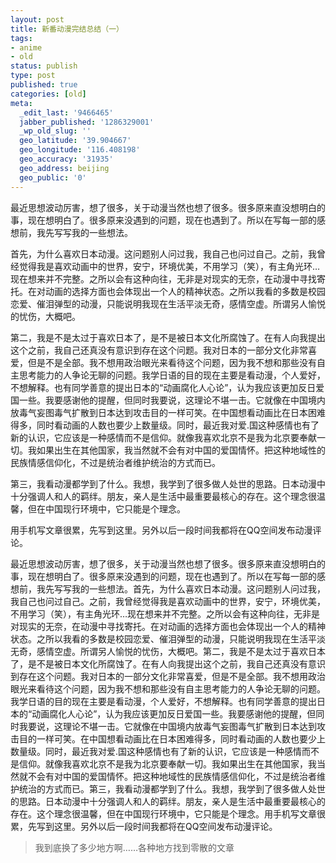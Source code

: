 ```yaml
---
layout: post
title: 新番动漫完结总结（一）
tags:
- anime
- old
status: publish
type: post
published: true
categories: [old]
meta:
  _edit_last: '9466465'
  jabber_published: '1286329001'
  _wp_old_slug: ''
  geo_latitude: '39.904667'
  geo_longitude: '116.408198'
  geo_accuracy: '31935'
  geo_address: beijing
  geo_public: '0'
---
```

最近思想波动厉害，想了很多，关于动漫当然也想了很多。很多原来直没想明白的事，现在想明白了。很多原来没遇到的问题，现在也遇到了。所以在写每一部的感想前，我先写写我的一些想法。

首先，为什么喜欢日本动漫。这问题别人问过我，我自己也问过自己。之前，我曾经觉得我是喜欢动画中的世界，安宁，环境优美，不用学习（笑），有主角光环…现在想来并不完整。之所以会有这种向往，无非是对现实的无奈，在动漫中寻找寄托。在对动画的选择方面也会体现出一个人的精神状态。之所以我看的多数是校园恋爱、催泪弹型的动漫，只能说明我现在生活平淡无奇，感情空虚。所谓另人愉悦的忧伤，大概吧。

第二，我是不是太过于喜欢日本了，是不是被日本文化所腐蚀了。在有人向我提出这个之前，我自己还真没有意识到存在这个问题。我对日本的一部分文化非常喜爱，但是不是全部。我不想用政治眼光来看待这个问题，因为我不想和那些没有自主思考能力的人争论无聊的问题。我学日语的目的现在主要是看动漫，个人爱好，不想解释。也有同学善意的提出日本的“动画腐化人心论”，认为我应该更加反日爱国一些。我要感谢他的提醒，但同时我要说，这理论不堪一击。它就像在中国境内放毒气妄图毒气扩散到日本达到攻击目的一样可笑。在中国想看动画比在日本困难得多，同时看动画的人数也要少上数量级。同时，最近我对爱.国这种感情也有了新的认识，它应该是一种感情而不是信仰。就像我喜欢北京不是我为北京要奉献一切。我如果出生在其他国家，我当然就不会有对中国的爱国情怀。把这种地域性的民族情感信仰化，不过是统治者维护统治的方式而已。

第三，我看动漫都学到了什么。我想，我学到了很多做人处世的思路。日本动漫中十分强调人和人的羁绊。朋友，亲人是生活中最重要最核心的存在。这个理念很温馨，但在中国现行环境中，它只能是个理念。

用手机写文章很累，先写到这里。另外以后一段时间我都将在QQ空间发布动漫评论。

最近思想波动厉害，想了很多，关于动漫当然也想了很多。很多原来直没想明白的事，现在想明白了。很多原来没遇到的问题，现在也遇到了。所以在写每一部的感想前，我先写写我的一些想法。首先，为什么喜欢日本动漫。这问题别人问过我，我自己也问过自己。之前，我曾经觉得我是喜欢动画中的世界，安宁，环境优美，不用学习（笑），有主角光环…现在想来并不完整。之所以会有这种向往，无非是对现实的无奈，在动漫中寻找寄托。在对动画的选择方面也会体现出一个人的精神状态。之所以我看的多数是校园恋爱、催泪弹型的动漫，只能说明我现在生活平淡无奇，感情空虚。所谓另人愉悦的忧伤，大概吧。第二，我是不是太过于喜欢日本了，是不是被日本文化所腐蚀了。在有人向我提出这个之前，我自己还真没有意识到存在这个问题。我对日本的一部分文化非常喜爱，但是不是全部。我不想用政治眼光来看待这个问题，因为我不想和那些没有自主思考能力的人争论无聊的问题。我学日语的目的现在主要是看动漫，个人爱好，不想解释。也有同学善意的提出日本的“动画腐化人心论”，认为我应该更加反日爱国一些。我要感谢他的提醒，但同时我要说，这理论不堪一击。它就像在中国境内放毒气妄图毒气扩散到日本达到攻击目的一样可笑。在中国想看动画比在日本困难得多，同时看动画的人数也要少上数量级。同时，最近我对爱.国这种感情也有了新的认识，它应该是一种感情而不是信仰。就像我喜欢北京不是我为北京要奉献一切。我如果出生在其他国家，我当然就不会有对中国的爱国情怀。把这种地域性的民族情感信仰化，不过是统治者维护统治的方式而已。第三，我看动漫都学到了什么。我想，我学到了很多做人处世的思路。日本动漫中十分强调人和人的羁绊。朋友，亲人是生活中最重要最核心的存在。这个理念很温馨，但在中国现行环境中，它只能是个理念。用手机写文章很累，先写到这里。另外以后一段时间我都将在QQ空间发布动漫评论。
<blockquote>我到底换了多少地方啊……各种地方找到零散的文章</blockquote>
